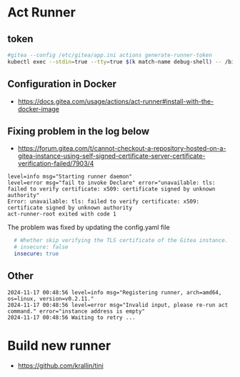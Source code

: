 # Act Runner

## token

```sh
#gitea --config /etc/gitea/app.ini actions generate-runner-token
kubectl exec --stdin=true --tty=true $(k match-name debug-shell) -- /bin/sh -c "gitea actions generate-runner-token"

```

## Configuration in Docker

- <https://docs.gitea.com/usage/actions/act-runner#install-with-the-docker-image>

## Fixing problem in the log below

- <https://forum.gitea.com/t/cannot-checkout-a-repository-hosted-on-a-gitea-instance-using-self-signed-certificate-server-certificate-verification-failed/7903/4>

```log
level=info msg="Starting runner daemon"
level=error msg="fail to invoke Declare" error="unavailable: tls: failed to verify certificate: x509: certificate signed by unknown authority"
Error: unavailable: tls: failed to verify certificate: x509: certificate signed by unknown authority
act-runner-root exited with code 1
```

The problem was fixed by updating the config.yaml file

```yaml
  # Whether skip verifying the TLS certificate of the Gitea instance.
  # insecure: false
  insecure: true
```

## Other

```log
2024-11-17 00:48:56 level=info msg="Registering runner, arch=amd64, os=linux, version=v0.2.11."
2024-11-17 00:48:56 level=error msg="Invalid input, please re-run act command." error="instance address is empty"
2024-11-17 00:48:56 Waiting to retry ...
```

# Build new runner

- <https://github.com/krallin/tini>
